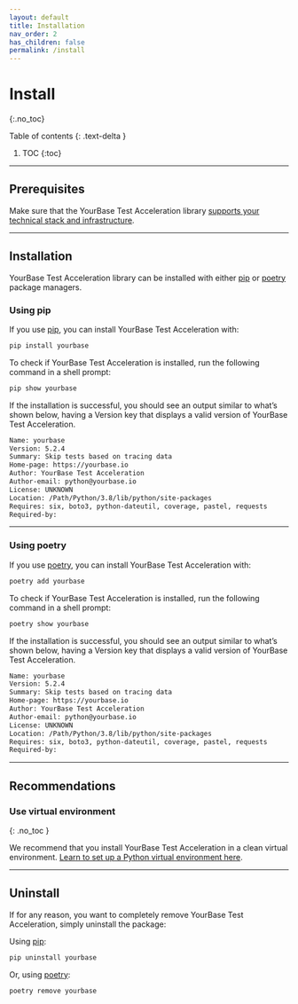 ```yaml
---
layout: default
title: Installation
nav_order: 2
has_children: false
permalink: /install
---
```


# Install
{:.no_toc}

Table of contents
{: .text-delta }

1. TOC
{:toc}

---

## Prerequisites
Make sure that the YourBase Test Acceleration library [supports your technical stack and infrastructure](system-requirements.md).

---

## Installation

YourBase Test Acceleration library can be installed with either [pip](https://pip.pypa.io/en/stable/) or [poetry](https://python-poetry.org/docs/) package managers.


### Using pip
If you use [pip](https://pip.pypa.io/en/stable/), you can install YourBase Test Acceleration with:

```sh
pip install yourbase
```

To check if YourBase Test Acceleration is installed, run the following command in a shell prompt:

```sh
pip show yourbase
```

If the installation is successful, you should see an output similar to what’s shown below, having a Version key that displays a valid version of YourBase Test Acceleration.
 
```sh
Name: yourbase
Version: 5.2.4
Summary: Skip tests based on tracing data
Home-page: https://yourbase.io
Author: YourBase Test Acceleration
Author-email: python@yourbase.io
License: UNKNOWN
Location: /Path/Python/3.8/lib/python/site-packages
Requires: six, boto3, python-dateutil, coverage, pastel, requests
Required-by:
```

---

### Using poetry
If you use [poetry](https://python-poetry.org/docs/), you can install YourBase Test Acceleration with:

```sh
poetry add yourbase
```

To check if YourBase Test Acceleration is installed, run the following command in a shell prompt:

```sh
poetry show yourbase
```

If the installation is successful, you should see an output similar to what’s shown below, having a Version key that displays a valid version of YourBase Test Acceleration.

```sh
Name: yourbase
Version: 5.2.4
Summary: Skip tests based on tracing data
Home-page: https://yourbase.io
Author: YourBase Test Acceleration
Author-email: python@yourbase.io
License: UNKNOWN
Location: /Path/Python/3.8/lib/python/site-packages
Requires: six, boto3, python-dateutil, coverage, pastel, requests
Required-by:
```

---

## Recommendations

### Use virtual environment
{: .no_toc }

We recommend that you install YourBase Test Acceleration in a clean virtual environment. [Learn to set up a Python virtual environment here](https://docs.python.org/3/tutorial/venv.html).

---

## Uninstall
If for any reason, you want to completely remove YourBase Test Acceleration, simply uninstall the package:

Using [pip](https://pip.pypa.io/en/stable/): 

```sh
pip uninstall yourbase
```

Or, using [poetry](https://python-poetry.org/docs/):

```sh
poetry remove yourbase
```



